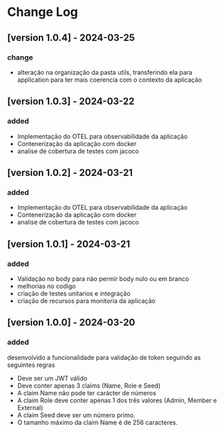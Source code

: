 # Change Log


## [version 1.0.4] - 2024-03-25
### change
- alteração na organização da pasta utils, transferindo ela para application para ter mais coerencia com o contexto da aplicação

## [version 1.0.3] - 2024-03-22

### added
- Implementação do OTEL para observabilidade da aplicação
- Contenerização da aplicação com docker
- analise de cobertura de testes com jacoco

## [version 1.0.2] - 2024-03-21

### added
- Implementação do OTEL para observabilidade da aplicação
- Contenerização da aplicação com docker
- analise de cobertura de testes com jacoco

## [version 1.0.1] - 2024-03-21

### added
- Validação no body para não permir body nulo ou em branco
- melhorias no codigo
- criação de testes unitarios e integração
- criação de recursos para monitoria da aplicação

## [version 1.0.0] - 2024-03-20

### added
desenvolvido a funcionalidade para validação de token seguindo as seguintes regras
- Deve ser um JWT válido
- Deve conter apenas 3 claims (Name, Role e Seed)
- A claim Name não pode ter carácter de números
- A claim Role deve conter apenas 1 dos três valores (Admin, Member e External)
- A claim Seed deve ser um número primo.
- O tamanho máximo da claim Name é de 256 caracteres.

